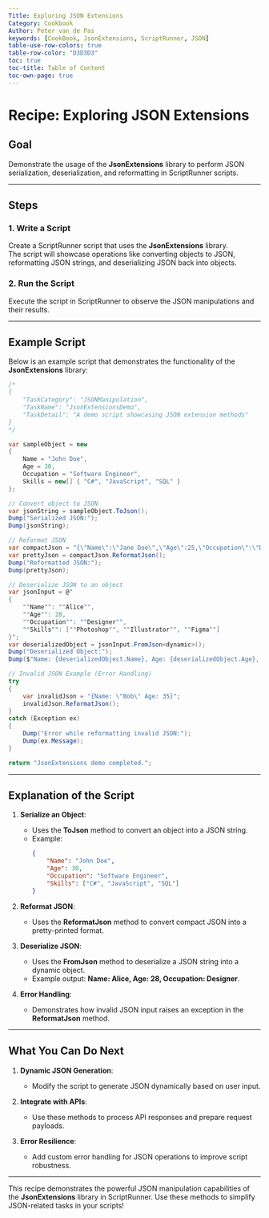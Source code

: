```yaml
---
Title: Exploring JSON Extensions  
Category: Cookbook  
Author: Peter van de Pas  
keywords: [CookBook, JsonExtensions, ScriptRunner, JSON]  
table-use-row-colors: true  
table-row-color: "D3D3D3"  
toc: true  
toc-title: Table of Content  
toc-own-page: true  
---
```


# Recipe: Exploring JSON Extensions  

## Goal  

Demonstrate the usage of the **JsonExtensions** library to perform JSON serialization, deserialization, and reformatting in ScriptRunner scripts.  

---

## Steps  

### 1. Write a Script  

Create a ScriptRunner script that uses the **JsonExtensions** library.  
The script will showcase operations like converting objects to JSON, reformatting JSON strings, and deserializing JSON back into objects.  

### 2. Run the Script  

Execute the script in ScriptRunner to observe the JSON manipulations and their results.  

---

## Example Script  

Below is an example script that demonstrates the functionality of the **JsonExtensions** library:  

```csharp
/*
{
    "TaskCategory": "JSONManipulation",
    "TaskName": "JsonExtensionsDemo",
    "TaskDetail": "A demo script showcasing JSON extension methods"
}
*/

var sampleObject = new
{
    Name = "John Doe",
    Age = 30,
    Occupation = "Software Engineer",
    Skills = new[] { "C#", "JavaScript", "SQL" }
};

// Convert object to JSON
var jsonString = sampleObject.ToJson();
Dump("Serialized JSON:");
Dump(jsonString);

// Reformat JSON
var compactJson = "{\"Name\":\"Jane Doe\",\"Age\":25,\"Occupation\":\"Data Scientist\"}";
var prettyJson = compactJson.ReformatJson();
Dump("Reformatted JSON:");
Dump(prettyJson);

// Deserialize JSON to an object
var jsonInput = @"
{
    ""Name"": ""Alice"",
    ""Age"": 28,
    ""Occupation"": ""Designer"",
    ""Skills"": [""Photoshop"", ""Illustrator"", ""Figma""]
}";
var deserializedObject = jsonInput.FromJson<dynamic>();
Dump("Deserialized Object:");
Dump($"Name: {deserializedObject.Name}, Age: {deserializedObject.Age}, Occupation: {deserializedObject.Occupation}");

// Invalid JSON Example (Error Handling)
try
{
    var invalidJson = "{Name: \"Bob\" Age: 35}";
    invalidJson.ReformatJson();
}
catch (Exception ex)
{
    Dump("Error while reformatting invalid JSON:");
    Dump(ex.Message);
}

return "JsonExtensions demo completed.";
```  

---

## Explanation of the Script

1. **Serialize an Object**:
    - Uses the **ToJson** method to convert an object into a JSON string.
    - Example:
      ```json
      {
          "Name": "John Doe",
          "Age": 30,
          "Occupation": "Software Engineer",
          "Skills": ["C#", "JavaScript", "SQL"]
      }
      ```  

2. **Reformat JSON**:
    - Uses the **ReformatJson** method to convert compact JSON into a pretty-printed format.

3. **Deserialize JSON**:
    - Uses the **FromJson** method to deserialize a JSON string into a dynamic object.
    - Example output: **Name: Alice, Age: 28, Occupation: Designer**.

4. **Error Handling**:
    - Demonstrates how invalid JSON input raises an exception in the **ReformatJson** method.

---

## What You Can Do Next

1. **Dynamic JSON Generation**:
    - Modify the script to generate JSON dynamically based on user input.

2. **Integrate with APIs**:
    - Use these methods to process API responses and prepare request payloads.

3. **Error Resilience**:
    - Add custom error handling for JSON operations to improve script robustness.

---

This recipe demonstrates the powerful JSON manipulation capabilities of the **JsonExtensions** library in ScriptRunner. 
Use these methods to simplify JSON-related tasks in your scripts!
